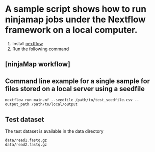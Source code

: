 A sample script shows how to run ninjamap jobs under the Nextflow framework on a local computer.
====================

1. Install [nextflow](https://www.nextflow.io/)
2. Run the following command

## [ninjaMap workflow]

## Command line example for a single sample for files stored on a local server using a seedfile
```{bash}
nextflow run main.nf --seedfile /path/to/test_seedfile.csv --output_path /path/to/local/output
```

## Test dataset
The test dataset is available in the data directory
```{bash}
data/read1.fastq.gz
data/read2.fastq.gz
```